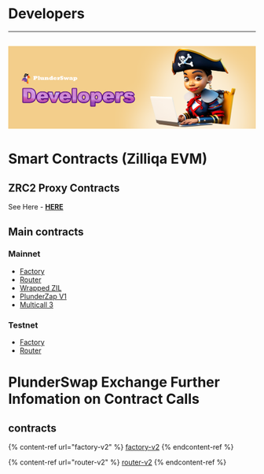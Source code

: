 # Developers
---
![](../.gitbook/assets/Developers.png)
---

# Smart Contracts (Zilliqa EVM)

## ZRC2 Proxy Contracts
See Here - [**HERE**](https://docs.plunderswap.com/developers/zrc2-proxy-contracts)

## Main contracts
### Mainnet 
* [Factory](https://evmx.zilliqa.com/contract/0xb8077386e4245835A7A26c7CaEb983f6e646d3d4?tab=transactions)
* [Router](https://evmx.zilliqa.com/contract/0x1562efbB92BEAb2720105D14569E6bad5E764aea?tab=transactions)
* [Wrapped ZIL](https://evmx.zilliqa.com/contract/0x94e18aE7dd5eE57B55f30c4B63E2760c09EFb192?tab=transactions)
* [PlunderZap V1](https://evmx.zilliqa.com/contract/0x7Bb2e5a84DDB6fd4eac07a5E2B646755625464F5?tab=transactions)
* [Multicall 3](https://evmx.zilliqa.com/contract/0x38899efb93d5106d3adb86662c557f237f6ecf57?tab=transactions)

### Testnet
* [Factory](https://evmx.zilliqa.com/contract/0xb8077386e4245835A7A26c7CaEb983f6e646d3d4?tab=transactions)
* [Router](https://evmx.zilliqa.com/contract/0x1562efbB92BEAb2720105D14569E6bad5E764aea?tab=transactions)

# PlunderSwap Exchange Further Infomation on Contract Calls

## contracts

{% content-ref url="factory-v2" %}
[factory-v2](https://docs.plunderswap.com/developers/v2-contracts/factory-v2)
{% endcontent-ref %}

{% content-ref url="router-v2" %}
[router-v2](https://docs.plunderswap.com/developers/v2-contracts/router-v2)
{% endcontent-ref %}